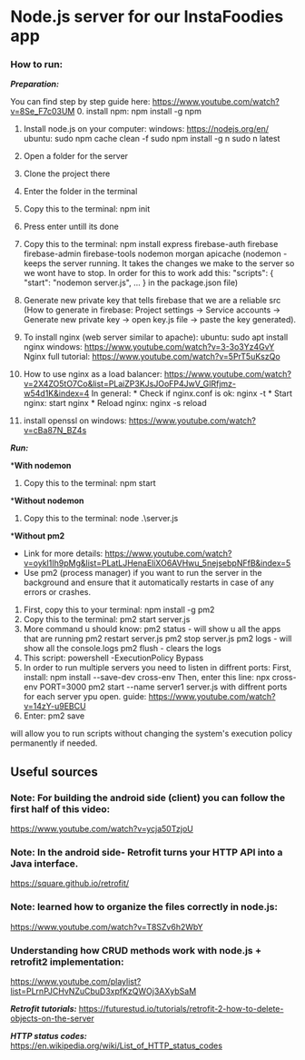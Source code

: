 # Node.js server for our InstaFoodies app

<!-- Working on linux is prefered -->
### How to run:

***Preparation:***


You can find step by step guide here: https://www.youtube.com/watch?v=8Se_F7c03UM
0. install npm: npm install -g npm
1. Install node.js on your computer:
    windows: https://nodejs.org/en/
    ubuntu: sudo npm cache clean -f
            sudo npm install -g n
            sudo n latest
2. Open a folder for the server
3. Clone the project there
4. Enter the folder in the terminal
5. Copy this to the terminal: npm init
6. Press enter untill its done
7. Copy this to the terminal: npm install express firebase-auth firebase firebase-admin firebase-tools nodemon morgan apicache
   (nodemon - keeps the server running. It takes the changes we make to the server so we wont have to stop. In order for this to work add this:
    "scripts": {
        "start": "nodemon server.js",
        ...
    }
    in the package.json file)
 
8. Generate new private key that tells firebase that we are a reliable src
   (How to generate in firebase: 
   Project settings -> Service accounts -> Generate new private key 
                    -> open key.js file -> paste the key generated).
9. To install nginx (web server similar to apache):
    ubuntu: sudo apt install nginx
    windows: https://www.youtube.com/watch?v=3-3o3Yz4GvY
    Nginx full tutorial: https://www.youtube.com/watch?v=5PrT5uKszQo
10. How to use nginx as a load balancer:
    https://www.youtube.com/watch?v=2X4ZO5tO7Co&list=PLaiZP3KJsJOoFP4JwV_GlRfjmz-w54d1K&index=4
    In general:
        * Check if nginx.conf is ok: nginx -t
        * Start nginx: start nginx
        * Reload nginx: nginx -s reload
11. install openssl on windows: https://www.youtube.com/watch?v=cBa87N_BZ4s


***Run:***

***With nodemon**
1. Copy this to the terminal: npm start

***Without nodemon**
1. Copy this to the terminal: node .\server.js

***Without pm2**
* Link for more details: https://www.youtube.com/watch?v=oykl1Ih9pMg&list=PLatLJHenaEliXO6AVHwu_5nejsebpNFfB&index=5
* Use pm2 (process manager) if you want to run the server in the background and ensure that it automatically restarts in case of any errors or crashes.
1. First, copy this to your terminal: npm install -g pm2
2. Copy this to the terminal: pm2 start server.js
3. More command u should know:
     pm2 status - will show u all the apps that are running
     pm2 restart server.js
     pm2 stop server.js
     pm2 logs - will show all the console.logs
     pm2 flush - clears the logs
4. This script: powershell -ExecutionPolicy Bypass
5. In order to run multiple servers you need to listen in diffrent ports:
    First, install: 
        npm install --save-dev cross-env
    Then, enter this line: 
        npx cross-env PORT=3000 pm2 start --name server1 server.js
        with diffrent ports for each server ypu open.
guide: https://www.youtube.com/watch?v=14zY-u9EBCU
6. Enter: pm2 save



 will allow you to run scripts without changing the system's execution policy permanently if needed.


## Useful sources

### Note: For building the android side (client) you can follow the first half of this video:

https://www.youtube.com/watch?v=ycja50TzjoU


### Note: In the android side- Retrofit turns your HTTP API into a Java interface.

https://square.github.io/retrofit/

### Note: learned how to organize the files correctly in node.js:

https://www.youtube.com/watch?v=T8SZv6h2WbY

### Understanding how CRUD methods work with node.js + retrofit2 implementation:

https://www.youtube.com/playlist?list=PLrnPJCHvNZuCbuD3xpfKzQWOj3AXybSaM

***Retrofit tutorials:***  https://futurestud.io/tutorials/retrofit-2-how-to-delete-objects-on-the-server

***HTTP status codes:***  https://en.wikipedia.org/wiki/List_of_HTTP_status_codes
